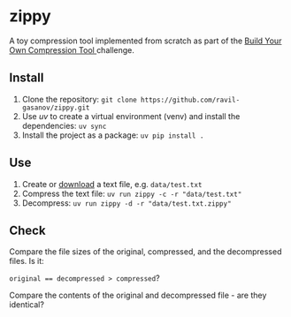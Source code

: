 # zippy
A toy compression tool implemented from scratch as part of the [Build Your Own Compression Tool
](https://codingchallenges.fyi/challenges/challenge-huffman) challenge.

## Install
1. Clone the repository: ```git clone https://github.com/ravil-gasanov/zippy.git```
2. Use _uv_ to create a virtual environment (venv) and install the dependencies: ```uv sync```
3. Install the project as a package: ```uv pip install .```

## Use
1. Create or [download](https://www.dropbox.com/scl/fi/w227qldw9qnpgaw8a8u0k/challenge-huffman.zip?rlkey=biu7wnugjy9nziev8ejzogsm9&st=jxmfe3fs&dl=0) a text file, e.g. ```data/test.txt```
2. Compress the text file: ```uv run zippy -c -r "data/test.txt"```
3. Decompress: ```uv run zippy -d -r "data/test.txt.zippy"```


## Check
Compare the file sizes of the original, compressed, and the decompressed files. Is it:

```original == decompressed > compressed```?

Compare the contents of the original and decompressed file - are they identical?